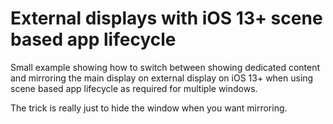 # External displays with iOS 13+ scene based app lifecycle

Small example showing how to switch between showing dedicated content and mirroring the main display 
on external display on iOS 13+ when using scene based app lifecycle as required for multiple windows.

The trick is really just to hide the window when you want mirroring.
